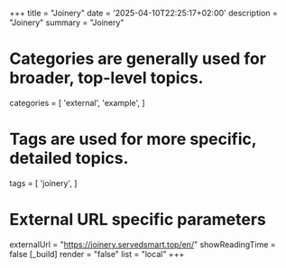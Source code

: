 +++
title = "Joinery"
date = '2025-04-10T22:25:17+02:00'
description = "Joinery"
summary = "Joinery"
# Categories are generally used for broader, top-level topics.
categories = [
 'external',
 'example',
]
# Tags are used for more specific, detailed topics.
tags = [
 'joinery',
]
# External URL specific parameters
externalUrl = "https://joinery.servedsmart.top/en/"
showReadingTime = false
[_build]
render = "false"
list = "local"
+++
